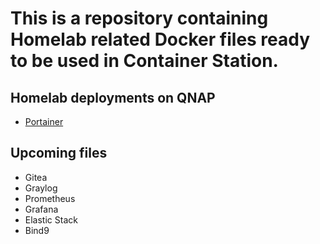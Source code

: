 # This is a repository containing Homelab related Docker files ready to be used in Container Station.

## Homelab deployments on QNAP
- [Portainer](portainer.yaml)

## Upcoming files
- Gitea
- Graylog
- Prometheus
- Grafana
- Elastic Stack
- Bind9